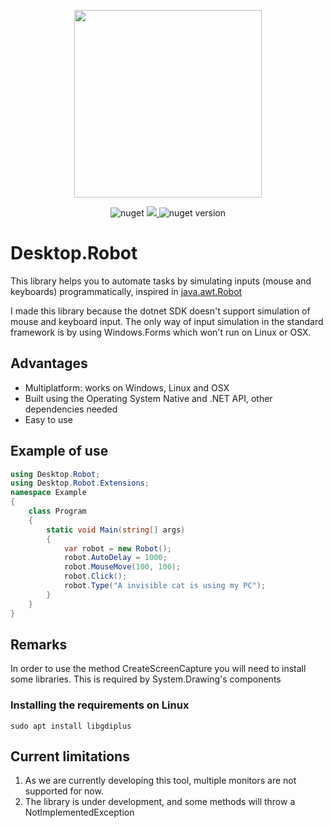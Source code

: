 <p align="center">
  <img src="Resources/logo.png" width="300px">
</p>
<p align="center">
    <img alt="nuget" src="https://img.shields.io/nuget/dt/Desktop.Robot.svg">
<a href="https://www.codacy.com/gh/lucassklp/Desktop.Robot/dashboard?utm_source=github.com&amp;utm_medium=referral&amp;utm_content=lucassklp/Desktop.Robot&amp;utm_campaign=Badge_Grade">
        <img src="https://app.codacy.com/project/badge/Grade/985f1cdd1034486cbb00a3fd3e4fff19"/>
    </a>
    <img alt="nuget version" src="https://img.shields.io/nuget/v/Desktop.Robot.svg">
</p>

# Desktop.Robot

This library helps you to automate tasks by simulating inputs (mouse and keyboards) programmatically, inspired in [java.awt.Robot](https://docs.oracle.com/javase/7/docs/api/java/awt/Robot.html)

I made this library because the dotnet SDK doesn't support simulation of mouse and keyboard input. The only way of input simulation in the standard framework is by using Windows.Forms which won't run on Linux or OSX.

## Advantages
- Multiplatform: works on Windows, Linux and OSX
- Built using the Operating System Native and .NET API, other dependencies needed
- Easy to use


## Example of use

```csharp
using Desktop.Robot;
using Desktop.Robot.Extensions;
namespace Example
{
    class Program
    {
        static void Main(string[] args)
        {
            var robot = new Robot();
            robot.AutoDelay = 1000;
            robot.MouseMove(100, 100);
            robot.Click();
            robot.Type("A invisible cat is using my PC");
        }
    }
}
```

## Remarks
In order to use the method CreateScreenCapture you will need to install some libraries. This is required by System.Drawing's components

### Installing the requirements on Linux
```
sudo apt install libgdiplus
```

## Current limitations
1. As we are currently developing this tool, multiple monitors are not supported for now.
2. The library is under development, and some methods will throw a NotImplementedException
